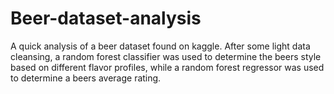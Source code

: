 # Beer-dataset-analysis
A quick analysis of a beer dataset found on kaggle. After some light data cleansing, a random forest classifier was used to determine the beers style based on different flavor profiles, while a random forest regressor was used to determine a beers average rating. 
